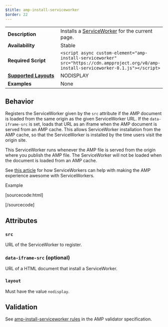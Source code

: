 ```yaml
---
$title: amp-install-serviceworker
$order: 22
---
```


<!---
Copyright 2015 The AMP HTML Authors. All Rights Reserved.

Licensed under the Apache License, Version 2.0 (the "License");
you may not use this file except in compliance with the License.
You may obtain a copy of the License at

      http://www.apache.org/licenses/LICENSE-2.0

Unless required by applicable law or agreed to in writing, software
distributed under the License is distributed on an "AS-IS" BASIS,
WITHOUT WARRANTIES OR CONDITIONS OF ANY KIND, either express or implied.
See the License for the specific language governing permissions and
limitations under the License.
-->



<table>
  <tr>
    <td width="40%"><strong>Description</strong></td>
    <td>Installs a <a href="https://developers.google.com/web/fundamentals/primers/service-worker/">ServiceWorker</a> for the current page.</td>
  </tr>
  <tr>
    <td width="40%"><strong>Availability</strong></td>
    <td>Stable</td>
  </tr>
  <tr>
    <td width="40%"><strong>Required Script</strong></td>
    <td><code>&lt;script async custom-element="amp-install-serviceworker" src="https://cdn.ampproject.org/v0/amp-install-serviceworker-0.1.js">&lt;/script></code></td>
  </tr>
  <tr>
    <td class="col-fourty"><strong><a href="https://www.ampproject.org/docs/guides/responsive/control_layout.html">Supported Layouts</a></strong></td>
    <td>NODISPLAY</td>
  </tr>
  <tr>
    <td width="40%"><strong>Examples</strong></td>
    <td>None</td>
  </tr>
</table>

## Behavior

Registers the ServiceWorker given by the `src` attribute if the AMP document is loaded from the same origin as the given ServiceWorker URL. If the `data-iframe-src` is set, loads that URL as an iframe when the AMP document is served from an AMP cache. This allows ServiceWorker installation from the AMP cache, so that the ServiceWorker is installed by the time users visit the origin site.

This ServiceWorker runs whenever the AMP file is served from the origin where you publish the AMP file. The ServiceWorker will not be loaded when the document is loaded from an AMP cache.

See [this article](https://medium.com/@cramforce/amps-and-websites-in-the-age-of-the-service-worker-8369841dc962) for how ServiceWorkers can help with making the AMP experience awesome with ServiceWorkers.

Example

[sourcecode:html]

  <amp-install-serviceworker
      src="https://www.your-domain.com/serviceworker.js"
      data-iframe-src="https://www.your-domain.com/install-serviceworker.html"
      layout="nodisplay">
  </amp-install-serviceworker>

[/sourcecode]

## Attributes

### `src`

URL of the ServiceWorker to register.

### `data-iframe-src` (optional)

URL of a HTML document that install a ServiceWorker.

### `layout`

Must have the value `nodisplay`.

## Validation

See [amp-install-serviceworker rules](https://github.com/ampproject/amphtml/blob/master/extensions/amp-install-serviceworker/0.1/validator-amp-install-serviceworker.protoascii) in the AMP validator specification.
